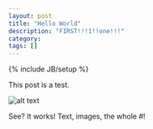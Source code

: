 ```yaml
---
layout: post
title: "Hello World"
description: "FIRST!!!1!!one!!!"
category:
tags: []
---
```

{% include JB/setup %}

This post is a test.

![alt text](https://github.com/SilensAngelusNex/silensangelusnex.github.com/tree/master/_images/pepe.jpg "One of the least rare Pepes.")

See? It works! Text, images, the whole #!
